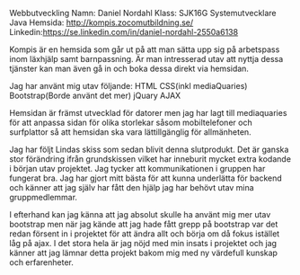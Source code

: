 Webbutveckling
Namn: Daniel Nordahl
Klass: SJK16G Systemutvecklare Java
Hemsida: http://kompis.zocomutbildning.se/
Linkedin:https://se.linkedin.com/in/daniel-nordahl-2550a6138

Kompis är en hemsida som går ut på att man sätta upp sig på arbetspass inom läxhjälp samt barnpassning. 
Är man intresserad utav att nyttja dessa tjänster kan man även gå in och boka dessa direkt via hemsidan. 

Jag har använt mig utav följande: 
HTML
CSS(inkl mediaQuaries)
Bootstrap(Borde använt det mer)
jQuary
AJAX

Hemsidan är främst utvecklad för datorer men jag har lagt till mediaquaries för att anpassa sidan
för olika storlekar såsom mobiltelefoner och surfplattor så att hemsidan ska vara lättillgänglig för allmänheten. 

Jag har följt Lindas skiss som sedan blivit denna slutprodukt. 
Det är ganska stor förändring ifrån grundskissen vilket har inneburit mycket extra kodande i början utav projektet.
Jag tycker att kommunikationen i gruppen har fungerat bra. 
Jag har gjort mitt bästa för att kunna underlätta för backend och känner att jag själv har fått den hjälp jag har behövt utav mina gruppmedlemmar. 

I efterhand kan jag känna att jag absolut skulle ha använt mig mer utav bootstrap
men när jag kände att jag hade fått grepp på bootstrap var det redan försent in i projektet 
för att ändra allt och börja om då fokus istället låg på ajax. I det stora hela är jag nöjd 
med min insats i projektet och jag känner att jag lämnar detta projekt bakom mig med ny värdefull kunskap och erfarenheter. 
